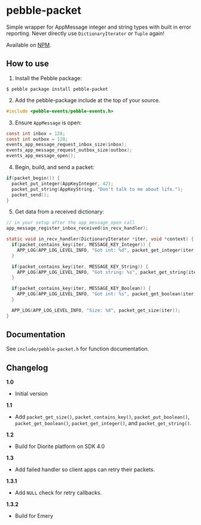 # pebble-packet

Simple wrapper for AppMessage integer and string types with built in error
reporting. Never directly use `DictionaryIterator` or `Tuple` again!

Available on [NPM](https://www.npmjs.com/package/pebble-packet).

## How to use

1. Install the Pebble package:

  ```
  $ pebble package install pebble-packet
  ```

2. Add the pebble-package include at the top of your source.

  ```c
  #include <pebble-events/pebble-events.h>
  ```

3. Ensure `AppMessage` is open:

  ```c
  const int inbox = 128;
  const int outbox = 128;
  events_app_message_request_inbox_size(inbox);
  events_app_message_request_outbox_size(outbox);
  events_app_message_open();
  ```

4. Begin, build, and send a packet:

  ```c
  if(packet_begin()) {
    packet_put_integer(AppKeyInteger, 42);
    packet_put_string(AppKeyString, "Don't talk to me about life.");
    packet_send();
  }
  ```

5. Get data from a received dictionary:

  ```c
  // in your setup after the app_message_open call
  app_message_register_inbox_received(in_recv_handler);
  
  static void in_recv_handler(DictionaryIterator *iter, void *context) {
    if(packet_contains_key(iter, MESSAGE_KEY_Integer)) {
      APP_LOG(APP_LOG_LEVEL_INFO, "Got int: %d", packet_get_integer(iter, MESSAGE_KEY_Integer));
    }

    if(packet_contains_key(iter, MESSAGE_KEY_String)) {
      APP_LOG(APP_LOG_LEVEL_INFO, "Got string: %s", packet_get_string(iter, MESSAGE_KEY_String));
    }

    if(packet_contains_key(iter, MESSAGE_KEY_Boolean)) {
      APP_LOG(APP_LOG_LEVEL_INFO, "Got int: %s", packet_get_boolean(iter, MESSAGE_KEY_Boolean) ? "true" : "false");
    }

    APP_LOG(APP_LOG_LEVEL_INFO, "Size: %d", packet_get_size(iter));
  }
  ```


## Documentation

See `include/pebble-packet.h` for function documentation.


## Changelog

**1.0**
- Initial version

**1.1**
- Add `packet_get_size()`, `packet_contains_key()`, `packet_put_boolean()`, 
  `packet_get_boolean()`, `packet_get_integer()`, and `packet_get_string()`.

**1.2**
- Build for Diorite platform on SDK 4.0

**1.3**
- Add failed handler so client apps can retry their packets.

**1.3.1**
- Add `NULL` check for retry callbacks.

**1.3.2**
- Build for Emery
